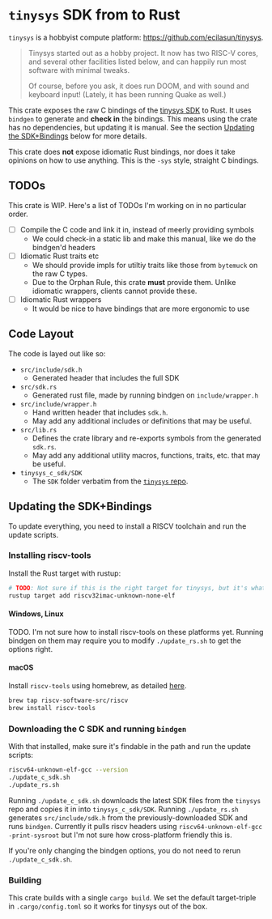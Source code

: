 # `tinysys` SDK from to Rust
`tinysys` is a hobbyist compute platform: https://github.com/ecilasun/tinysys.
> Tinysys started out as a hobby project. It now has two RISC-V cores, and several other facilities listed below, and can happily run most software with minimal tweaks.
>
> Of course, before you ask, it does run DOOM, and with sound and keyboard input! (Lately, it has been running Quake as well.)

This crate exposes the raw C bindings of the [tinysys SDK](https://github.com/ecilasun/tinysys/blob/main/software/SDK/README.md) to Rust. It uses `bindgen` to generate and **check in** the bindings. This means using the crate has no dependencies, but updating it is manual. See the section [Updating the SDK+Bindings](#updating-the-sdkbindings) below for more details.

This crate does **not** expose idiomatic Rust bindings, nor does it take opinions on how to use anything. This is the `-sys` style, straight C bindings.

## TODOs

This crate is WIP. Here's a list of TODOs I'm working on in no particular order.
- [ ] Compile the C code and link it in, instead of meerly providing symbols
    - We could check-in a static lib and make this manual, like we do the bindgen'd headers
- [ ] Idiomatic Rust traits etc
    - We should provide impls for utiltiy traits like those from `bytemuck` on the raw C types.
    - Due to the Orphan Rule, this crate **must** provide them. Unlike idiomatic wrappers, clients cannot provide these.
- [ ] Idiomatic Rust wrappers
    - It would be nice to have bindings that are more ergonomic to use

## Code Layout
The code is layed out like so:
- `src/include/sdk.h`
    - Generated header that includes the full SDK
- `src/sdk.rs`
    - Generated rust file, made by running bindgen on `include/wrapper.h`
- `src/include/wrapper.h`
    - Hand written header that includes `sdk.h`.
    - May add any additional includes or definitions that may be useful.
- `src/lib.rs`
    - Defines the crate library and re-exports symbols from the generated `sdk.rs`.
    - May add any additional utility macros, functions, traits, etc. that may be useful.
- `tinysys_c_sdk/SDK`
    - The `SDK` folder verbatim from the [`tinysys` repo](https://github.com/ecilasun/tinysys).

## Updating the SDK+Bindings
To update everything, you need to install a RISCV toolchain and run the update scripts.

### Installing riscv-tools
Install the Rust target with rustup:
```sh
# TODO: Not sure if this is the right target for tinysys, but it's what I'm using atm.
rustup target add riscv32imac-unknown-none-elf
```

#### Windows, Linux
TODO. I'm not sure how to install riscv-tools on these platforms yet. Running bindgen on them may require you to modify `./update_rs.sh` to get the options right.

#### macOS
Install `riscv-tools` using homebrew, as detailed [here](https://github.com/riscv-software-src/homebrew-riscv?tab=readme-ov-file#installation).
```sh
brew tap riscv-software-src/riscv
brew install riscv-tools
```

### Downloading the C SDK and running `bindgen`
With that installed, make sure it's findable in the path and run the update scripts:
```sh
riscv64-unknown-elf-gcc --version
./update_c_sdk.sh
./update_rs.sh
```

Running `./update_c_sdk.sh` downloads the latest SDK files from the `tinysys` repo and copies it in into `tinysys_c_sdk/SDK`.
Running `./update_rs.sh` generates `src/include/sdk.h` from the previously-downloaded SDK and runs `bindgen`. Currently it pulls riscv headers using `riscv64-unknown-elf-gcc -print-sysroot` but I'm not sure how cross-platform friendly this is.

If you're only changing the bindgen options, you do not need to rerun `./update_c_sdk.sh`.

### Building
This crate builds with a single `cargo build`. We set the default target-triple in `.cargo/config.toml` so it works for tinysys out of the box.
